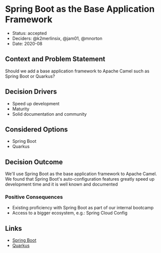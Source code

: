 # Spring Boot as the Base Application Framework

* Status: accepted
* Deciders: @k2merlinsix, @jam01, @mnorton
* Date: 2020-08

## Context and Problem Statement

Should we add a base application framework to Apache Camel such as Spring Boot or Quarkus?

## Decision Drivers <!-- optional -->

* Speed up development
* Maturity
* Solid documentation and community

## Considered Options

* Spring Boot
* Quarkus

## Decision Outcome

We'll use Spring Boot as the base application framework to Apache Camel. We found that Spring Boot's auto-configuration features greatly speed up development time and it is well known and documented

### Positive Consequences <!-- optional -->

* Existing proficiency with Spring Boot as part of our internal bootcamp
* Access to a bigger ecosystem, e.g.: Spring Cloud Config

## Links <!-- optional -->

* [Spring Boot](https://spring.io/projects/spring-boot)
* [Quarkus](https://quarkus.io/)
